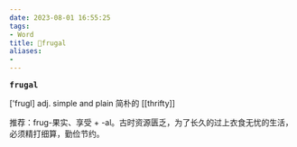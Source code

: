 ```yaml
---
date: 2023-08-01 16:55:25
tags: 
- Word
title: 📖frugal
aliases: 
- 
---
```


<pre><strong>frugal</strong></pre>

['fruɡl]
adj. simple and plain 简朴的
[[thrifty]]

推荐：frug-果实、享受 + -al。古时资源匮乏，为了长久的过上衣食无忧的生活，必须精打细算，勤俭节约。